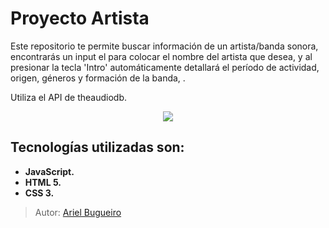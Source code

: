 # Proyecto Artista

Este repositorio te permite buscar información de un artista/banda sonora, encontrarás un input el para colocar el nombre del artista que desea, y al presionar la tecla 'Intro' automáticamente detallará el período de actividad, origen, géneros y formación de la banda, .

Utiliza el API de theaudiodb.


<p align="center">
<img src="https://user-images.githubusercontent.com/70410313/129647494-737db6c8-9b53-4faf-8bf2-62c7173fac4b.PNG">
</p>


## Tecnologías utilizadas son:

* **JavaScript.**
* **HTML 5.**
* **CSS 3.**

>Autor: [Ariel Bugueiro](https://arielbugueiro.github.io/portfolio2021/)


